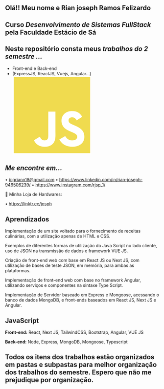 ## Olá!! Meu nome e Rian joseph Ramos Felizardo 
## Curso *_Desenvolvimento de Sistemas FullStack_* pela Faculdade Estácio de Sá

## Neste repositório consta meus _trabalhos do 2 semestre ..._ 
- Front-end e Back-end 
- (ExpressJS, ReactJS, Vuejs, Angular...)
![javascript](https://raw.githubusercontent.com/devicons/devicon/master/icons/javascript/javascript-plain.svg)


## *Me encontre em...* 
• bigriann18@gmail.com 
• https://www.linkedin.com/in/rian-joseph-946506239/
• https://www.instagram.com/rjsp_1/

🌱 Minha Loja de Hardwares:

• https://linktr.ee/josph

## Aprendizados

Implementação de um site voltado para o fornecimento de receitas culinárias, com a utilização apenas de HTML e CSS.

Exemplos de diferentes formas de utilização do Java Script no lado cliente, uso de JSON na transmissão de dados e framework VUE JS.

Criação de front-end web com base em React JS ou Next JS, com utilização de bases de teste JSON, em memória, para ambas as plataformas.

Implementação de front-end web com base no framework Angular, utilizando serviços e componentes na sintaxe Type Script.

Implementação de Servidor baseado em Express e Mongoose, acessando o banco de dados MongoDB, e front-ends baseados em React JS, Next JS e Angular.
## JavaScript

**Front-end:** React, Next JS, TailwindCSS, Bootstrap, Angular, VUE JS

**Back-end:** Node, Express, MongoDB, Mongoose, Typescript

## Todos os itens dos trabalhos estão organizados em pastas e subpastas para melhor organização dos trabalhos do semestre. Espero que não me prejudique por organização.
